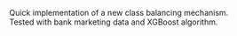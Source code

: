Quick implementation of a new class balancing mechanism.  
Tested with bank marketing data and XGBoost algorithm.

